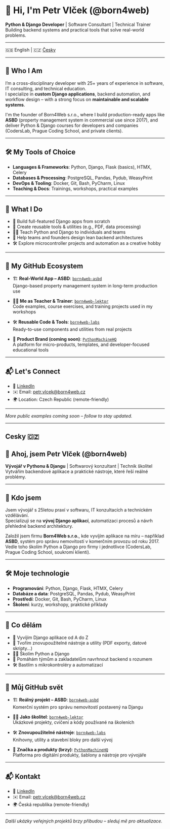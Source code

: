 
# 👋 Hi, I'm Petr Vlček (@born4web)

**Python & Django Developer** | Software Consultant | Technical Trainer  
Building backend systems and practical tools that solve real-world problems.

---

🇬🇧 English | 🇨🇿 [Česky](#cesky)

---

## 🧠 Who I Am

I’m a cross-disciplinary developer with 25+ years of experience in software, IT consulting, and technical education.  
I specialize in **custom Django applications**, backend automation, and workflow design – with a strong focus on **maintainable and scalable systems**.

I'm the founder of Born4Web s.r.o., where I build production-ready apps like **ASBD** (property management system in commercial use since 2017), and deliver Python & Django courses for developers and companies (CodersLab, Prague Coding School, and private clients).

---

## 🛠️ My Tools of Choice

- **Languages & Frameworks**: Python, Django, Flask (basics), HTMX, Celery  
- **Databases & Processing**: PostgreSQL, Pandas, Pydub, WeasyPrint  
- **DevOps & Tooling**: Docker, Git, Bash, PyCharm, Linux  
- **Teaching & Docs**: Trainings, workshops, practical examples

---

## 🚀 What I Do

- 🧱 Build full-featured Django apps from scratch  
- 🧪 Create reusable tools & utilities (e.g., PDF, data processing)  
- 👨‍🏫 Teach Python and Django to individuals and teams  
- 🤝 Help teams and founders design lean backend architectures  
- 🛠️ Explore microcontroller projects and automation as a creative hobby

---

## 🧩 My GitHub Ecosystem

- 🏗️ **Real-World App – ASBD**: [`born4web-asbd`](https://github.com/born4web-asbd)  
  Django-based property management system in long-term production use

- 👨‍🏫 **Me as Teacher & Trainer**: [`born4web-lektor`](https://github.com/born4web-lektor)  
  Code examples, course exercises, and training projects used in my workshops

- 🛠️ **Reusable Code & Tools**: [`born4web-labs`](https://github.com/born4web-labs)  
  Ready-to-use components and utilities from real projects

- 🧠 **Product Brand (coming soon)**: [`PythonMachineHQ`](https://github.com/PythonMachineHQ)  
  A platform for micro-products, templates, and developer-focused educational tools

---

## 📬 Let's Connect

- 🔗 [LinkedIn](https://www.linkedin.com/in/born4web)  
- ✉️ Email: petr.vlcek@born4web.cz  
- 🌍 Location: Czech Republic (remote-friendly)

---

_More public examples coming soon – follow to stay updated._

---

## Cesky 🇨🇿

## 👋 Ahoj, jsem Petr Vlček (@born4web)

**Vývojář v Pythonu & Djangu** | Softwarový konzultant | Technik školitel  
Vytvářím backendové aplikace a praktické nástroje, které řeší reálné problémy.

---

## 🧠 Kdo jsem

Jsem vývojář s 25letou praxí v softwaru, IT konzultacích a technickém vzdělávání.  
Specializuji se na **vývoj Django aplikací**, automatizaci procesů a návrh přehledné backend architektury.

Založil jsem firmu **Born4Web s.r.o.**, kde vyvíjím aplikace na míru – například **ASBD**, systém pro správu nemovitostí v komerčním provozu od roku 2017.  
Vedle toho školím Python a Django pro firmy i jednotlivce (CodersLab, Prague Coding School, soukromí klienti).

---

## 🛠️ Moje technologie

- **Programování**: Python, Django, Flask, HTMX, Celery  
- **Databáze a data**: PostgreSQL, Pandas, Pydub, WeasyPrint  
- **Prostředí**: Docker, Git, Bash, PyCharm, Linux  
- **Školení**: kurzy, workshopy, praktické příklady

---

## 🚀 Co dělám

- 🧱 Vyvíjím Django aplikace od A do Z  
- 🧪 Tvořím znovupoužitelné nástroje a utility (PDF exporty, datové skripty...)  
- 👨‍🏫 Školím Python a Django  
- 🤝 Pomáhám týmům a zakladatelům navrhnout backend s rozumem  
- 🛠️ Bastlím s mikrokontroléry a automatizací

---

## 🧩 Můj GitHub svět

- 🏗️ **Reálný projekt – ASBD**: [`born4web-asbd`](https://github.com/born4web-asbd)  
  Komerční systém pro správu nemovitostí postavený na Djangu

- 👨‍🏫 **Jako školitel**: [`born4web-lektor`](https://github.com/born4web-lektor)  
  Ukázkové projekty, cvičení a kódy používané na školeních

- 🛠️ **Znovupoužitelné nástroje**: [`born4web-labs`](https://github.com/born4web-labs)  
  Knihovny, utility a stavební bloky pro další vývoj

- 🧠 **Značka a produkty (brzy)**: [`PythonMachineHQ`](https://github.com/PythonMachineHQ)  
  Platforma pro digitální produkty, šablony a nástroje pro vývojáře

---

## 📬 Kontakt

- 🔗 [LinkedIn](https://www.linkedin.com/in/born4web)  
- ✉️ Email: petr.vlcek@born4web.cz  
- 🌍 Česká republika (remote-friendly)

---

_Další ukázky veřejných projektů brzy přibudou – sleduj mě pro aktualizace._
